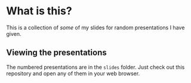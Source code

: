 # What is this?

This is a collection of *some* of my slides for random presentations I have given.

## Viewing the presentations

The numbered presentations are in the `slides` folder.  Just check out this
repository and open any of them in your web browser.
